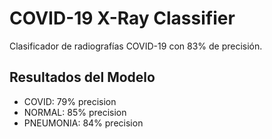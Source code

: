 # COVID-19 X-Ray Classifier

Clasificador de radiografías COVID-19 con 83% de precisión.

## Resultados del Modelo
- COVID: 79% precision
- NORMAL: 85% precision  
- PNEUMONIA: 84% precision
